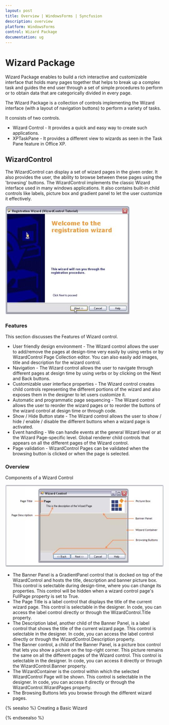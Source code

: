 ```yaml
---
layout: post
title: Overview | WindowsForms | Syncfusion
description: overview
platform: WindowsForms
control: Wizard Package 
documentation: ug
---
```


# Wizard Package

Wizard Package enables to build a rich interactive and customizable interface that holds many pages together that helps to break up a complex task and guides the end user through a set of simple procedures to perform or to obtain data that are categorically divided in every page.

The Wizard Package is a collection of controls implementing the Wizard interface (with a layout of navigation buttons) to perform a variety of tasks.

It consists of two controls.

* Wizard Control - It provides a quick and easy way to create such applications.
* XPTaskPane - It provides a different view to wizards as seen in the Task Pane feature in Office XP.

## WizardControl


The WizardControl can display a set of wizard pages in the given order. It also provides the user, the ability to browse between these pages using the 'browsing' buttons. The WizardControl implements the classic Wizard interface used in many windows applications. It also contains built-in child controls like labels, picture box and gradient panel to let the user customize it effectively.

![](Wizard-Package_images/Wizard-Package_img1.jpeg)



### Features

This section discusses the Features of Wizard control.

* User friendly design environment - The Wizard control allows the user to add/remove the pages at design-time very easily by using verbs or by WizardControl Page Collection editor. You can also easily add images, title and description for the wizard control. 
* Navigation - The Wizard control allows the user to navigate through different pages at design time by using verbs or by clicking on the Next and Back buttons.
* Customizable user interface properties - The Wizard control creates child controls representing the different portions of the wizard and also exposes them in the designer to let users customize it.
*  Automatic and programmatic page sequencing - The Wizard control allows the user to reorder the wizard pages or to reorder the buttons of the wizard control at design time or through code.
* Show / Hide Button state - The Wizard control allows the user to show / hide / enable / disable the different buttons when a wizard page is activated.
* Event handling - We can handle events at the general Wizard level or at the Wizard Page-specific level. Global renderer child controls that appears on all the different pages of the Wizard control.
* Page validation - WizardControl Pages can be validated when the browsing button is clicked or when the page is selected.

### Overview


Components of a Wizard Control

![](Wizard-Package_images/Wizard-Package_img2.jpeg)



* The Banner Panel is a GradientPanel control that is docked on top of the WizardControl and hosts the title, description and banner picture box. This control is selectable during design-time, where you can change its properties. This control will be hidden when a wizard control page's FullPage property is set to True. 
* The Page Title is a label control that displays the title of the current wizard page. This control is selectable in the designer. In code, you can access the label control directly or through the WizardControl.Title property. 
* The Description label, another child of the Banner Panel, is a label control that shows the title of the current wizard page. This control is selectable in the designer. In code, you can access the label control directly or through the WizardControl.Description property.
* The Banner control, a child of the Banner Panel, is a picture box control that lets you show a picture on the top-right corner. This picture remains the same on all the different pages of the Wizard control. This control is selectable in the designer. In code, you can access it directly or through the WizardControl.Banner property. 
* The WizardContainer is the control within which the selected WizardControl Page will be shown. This control is selectable in the designer. In code, you can access it directly or through the WizardControl.WizardPages property. 
* The Browsing Buttons lets you browse through the different wizard pages. 

{% seealso %}
Creating a Basic Wizard


{% endseealso %}



